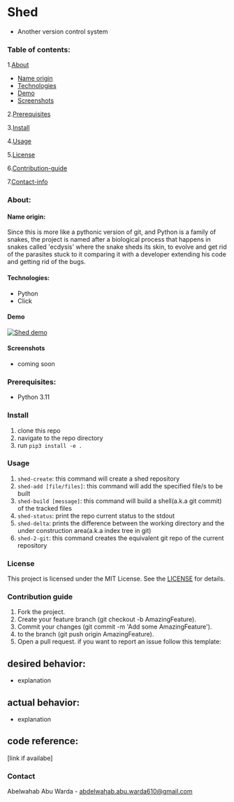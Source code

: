 # Shed
 - Another version control system

### Table of contents:
1.[About](#about)
- [Name origin](#name-origin)
- [Technologies](#technologies)
- [Demo](#demo)
- [Screenshots](#screenshots)

2.[Prerequisites](#prerequisites)

3.[Install](#install)

4.[Usage](#usage)

5.[License](#license)

6.[Contribution-guide](#contribution-guide)

7.[Contact-info](#contact)

### About:

#### Name origin:
Since this is more like a pythonic version of git, and Python is a family of snakes, the project is named after a biological process that happens in snakes called 'ecdysis' where the snake sheds its skin, to evolve and get rid of the parasites stuck to it comparing it with a developer extending his code and getting rid of the bugs.

#### Technologies:

 - Python
 - Click

#### Demo
[![Shed demo](https://img.youtube.com/vi/VIDEOklMiy9Xq-hw_ID/0.jpg)](https://www.youtube.com/watch?v=klMiy9Xq-hw)

#### Screenshots
- coming soon

### Prerequisites:
- Python 3.11

### Install
1. clone this repo
2. navigate to the repo directory
3. run `pip3 install -e .`

### Usage
1. `shed-create`: this command will create a shed repository
2. `shed-add [file/files]`: this command will add the specified file/s to be built
3. `shed-build [message]`: this command will build a shell(a.k.a git commit) of the tracked files
4. `shed-status`: print the repo current status to the stdout
5. `shed-delta`: prints the difference between the working directory and the under construction area(a.k.a index tree in git)
6. `shed-2-git`: this command creates the equivalent git repo of the current repository

### License
This project is licensed under the MIT License. See the [LICENSE](https://github.com/abdelwahabram/shed/blob/main/LICENSE) for details.

### Contribution guide
1. Fork the project.
2. Create your feature branch (git checkout -b AmazingFeature).
3. Commit your changes (git commit -m 'Add some AmazingFeature').
4. to the branch (git push origin AmazingFeature).
5. Open a pull request.
if you want to report an issue follow this template:
## desired behavior:
- explanation
## actual behavior:
- explanation
## code reference:
[link if availabe]

### Contact
Abelwahab Abu Warda - abdelwahab.abu.warda610@gmail.com

